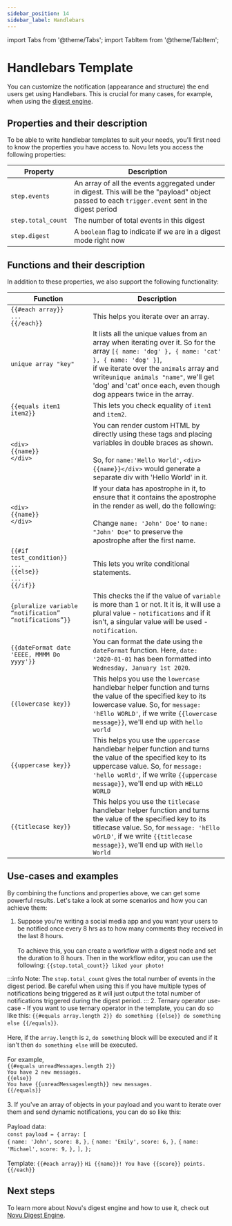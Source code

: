 ```yaml
---
sidebar_position: 14
sidebar_label: Handlebars
---
```


import Tabs from '@theme/Tabs';
import TabItem from '@theme/TabItem';

# Handlebars Template

You can customize the notification (appearance and structure) the end users get using Handlebars. This is crucial for many cases, for example, when using the [digest engine](https://docs.novu.co/platform/digest/).

## Properties and their description

To be able to write handlebar templates to suit your needs, you'll first need to know the properties you have access to. Novu lets you access the following properties:

| Property           | Description                                                                                                                                       |
| ------------------ | ------------------------------------------------------------------------------------------------------------------------------------------------- |
| `step.events`      | An array of all the events aggregated under in digest. This will be the "payload" object passed to each `trigger.event` sent in the digest period |
| `step.total_count` | The number of total events in this digest                                                                                                         |
| `step.digest`      | A `boolean` flag to indicate if we are in a digest mode right now                                                                                 |

## Functions and their description

In addition to these properties, we also support the following functionality:

| Function                                                                  | Description                                                                                                                                                                                                                                                                                                 |
| ------------------------------------------------------------------------- | ----------------------------------------------------------------------------------------------------------------------------------------------------------------------------------------------------------------------------------------------------------------------------------------------------------- |
| `{{#each array}}`<br/>`...`<br/>`{{/each}}`                               | This helps you iterate over an array.                                                                                                                                                                                                                                                                       |
| `unique array "key"`                                                      | It lists all the unique values from an array when iterating over it. So for the array `[{ name: 'dog' }, { name: 'cat' }, { name: 'dog' }]`, <br/>if we iterate over the `animals` array and write`unique animals "name"`, we'll get 'dog' and 'cat' once each, even though dog appears twice in the array. |
| `{{equals item1 item2}}`                                                  | This lets you check equality of `item1` and `item2`.                                                                                                                                                                                                                                                        |
| `<div>`<br/>`{{name}}`<br/>`</div>`                                       | You can render custom HTML by directly using these tags and placing variables in double braces as shown. <br/><br/> So, for `name:'Hello World'`, `<div>{{name}}</div>` would generate a separate div with 'Hello World' in it.                                                                             |
| `<div>`<br/>`{{name}}`<br/>`</div>`                                       | If your data has apostrophe in it, to ensure that it contains the apostrophe in the render as well, do the following:<br/><br/>Change `name: 'John' Doe'` to `name: "John' Doe"` to preserve the apostrophe after the first name.                                                                           |
| `{{#if test_condition}}`<br/>`...`<br/>`{{else}}`<br/>`...`<br/>`{{/if}}` | This lets you write conditional statements.                                                                                                                                                                                                                                                                 |
| `{pluralize variable “notification” “notifications”}}`                    | This checks the if the value of `variable` is more than 1 or not. It it is, it will use a plural value - `notifications` and if it isn't, a singular value will be used - `notification`.                                                                                                                   |
| `{{dateFormat date 'EEEE, MMMM Do yyyy'}}`                                | You can format the date using the `dateFormat` function. Here, `date: '2020-01-01` has been formatted into `Wednesday, January 1st 2020`.                                                                                                                                                                   |
| `{{lowercase key}}`                                                       | This helps you use the `lowercase` handlebar helper function and turns the value of the specified key to its lowercase value. So, for `message: 'hEllo WORLD'`, if we write `{{lowercase message}}`, we'll end up with `hello world`                                                                        |
| `{{uppercase key}}`                                                       | This helps you use the `uppercase` handlebar helper function and turns the value of the specified key to its uppercase value. So, for `message: 'hello woRld'`, if we write `{{uppercase message}}`, we'll end up with `HELLO WORLD`                                                                        |
| `{{titlecase key}}`                                                       | This helps you use the `titlecase` handlebar helper function and turns the value of the specified key to its titlecase value. So, for `message: 'hEllo wOrLD'`, if we write `{{titlecase message}}`, we'll end up with `Hello World`                                                                        |

## Use-cases and examples

By combining the functions and properties above, we can get some powerful results. Let's take a look at some scenarios and how you can achieve them:

1. Suppose you're writing a social media app and you want your users to be notified once every 8 hrs as to how many comments they received in the last 8 hours.<br/><br/>To achieve this, you can create a workflow with a digest node and set the duration to 8 hours. Then in the workflow editor, you can use the following:
   `{{step.total_count}} liked your photo!`

:::info
Note: The `step.total_count` gives the total number of events in the digest period. Be careful when using this if you have multiple types of notifications being triggered as it will just output the total number of notifications triggered during the digest period.
::: 2. Ternary operator use-case - If you want to use ternary operator in the template, you can do so like this:
`{{#equals array.length 2}} do something {{else}} do something else {{/equals}}`. <br/><br/>Here, if the `array.length` is `2`, `do something` block will be executed and if it isn't then `do something else` will be executed.<br/><br/> For example, <br/>
`{{#equals unreadMessages.length 2}}`<br/>`You have 2 new messages.`<br/>`{{else}}`<br/>`You have {{unreadMessageslength}} new messages.`<br/>`{{/equals}}`<br/><br/> 3. If you've an array of objects in your payload and you want to iterate over them and send dynamic notifications, you can do so like this:<br/><br/>
Payload data:<br/>`const payload = {`
`array: [`<br/>
`{`
`name: 'John',`
`score: 8,`
`},`
`{`
`name: 'Emily',`
`score: 6,`
`},`
`{`
`name: 'Michael',`
`score: 9,`
`},`
`],`
`};`<br/><br/>
Template:
`{{#each array}}`
`Hi {{name}}! You have {{score}} points.`
`{{/each}}`

## Next steps

To learn more about Novu's digest engine and how to use it, check out [Novu Digest Engine](https://docs.novu.co/platform/digest).

